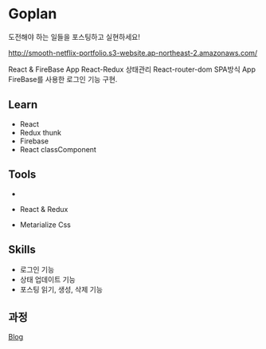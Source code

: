 # Goplan

도전해야 하는 일들을 포스팅하고 실현하세요!

http://smooth-netflix-portfolio.s3-website.ap-northeast-2.amazonaws.com/

React & FireBase App
React-Redux 상태관리
React-router-dom SPA방식 App
FireBase를 사용한 로그인 기능 구현.

## Learn

- React
- Redux thunk
- Firebase
- React classComponent

## Tools

-

- React & Redux
- Metarialize Css

## Skills

- 로그인 기능
- 상태 업데이트 기능
- 포스팅 읽기, 생성, 삭제 기능

## 과정

[Blog](https://velog.io/@smooth97/-React-Project-GoPlan)

